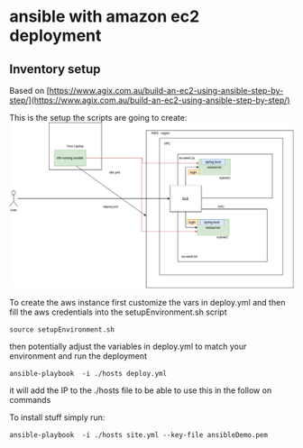# ansible with amazon ec2 deployment

## Inventory setup
Based on [https://www.agix.com.au/build-an-ec2-using-ansible-step-by-step/](https://www.agix.com.au/build-an-ec2-using-ansible-step-by-step/)

This is the setup the scripts are going to create:
![Target Setup](Setup.png)

To create the aws instance first customize the vars in deploy.yml and then fill the aws credentials into the setupEnvironment.sh script
```
source setupEnvironment.sh
```
then potentially adjust the variables in deploy.yml to match your environment and run the deployment
```
ansible-playbook  -i ./hosts deploy.yml
```
it will add the IP to the ./hosts file to be able to use this in the follow on commands

To install stuff simply run:
```
ansible-playbook  -i ./hosts site.yml --key-file ansibleDemo.pem
```


